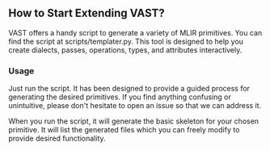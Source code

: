 ## How to Start Extending VAST?

VAST offers a handy script to generate a variety of MLIR primitives. You can find the script at scripts/templater.py. This tool is designed to help you create dialects, passes, operations, types, and attributes interactively.

### Usage

Just run the script. It has been designed to provide a guided process for generating the desired primitives. If you find anything confusing or unintuitive, please don't hesitate to open an issue so that we can address it.

When you run the script, it will generate the basic skeleton for your chosen primitive. It will list the generated files which you can freely modify to provide desired functionality.
